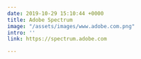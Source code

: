 ```yaml
---
date: 2019-10-29 15:10:44 +0000
title: Adobe Spectrum
image: "/assets/images/www.adobe.com.png"
intro: ''
link: https://spectrum.adobe.com

---
```

